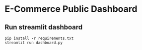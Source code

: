 # E-Commerce Public Dashboard

## Run streamlit dashboard
```
pip install -r requirements.txt
streamlit run dashboard.py
```
